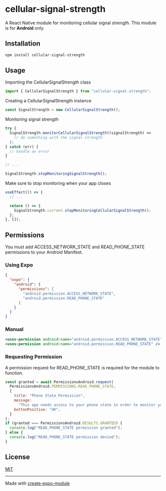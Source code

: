 # cellular-signal-strength

A React Native module for monitoring cellular signal strength. This module is for **Android** only.

## Installation

```sh
npm install cellular-signal-strength
```

## Usage

Importing the CellularSignalStrength class

```js
import { CellularSignalStrength } from "cellular-signal-strength";
```

Creating a CellularSignalStrength instance

```js
const SignalStrength = new CellularSignalStrength();
```

Monitoring signal strength

```js
try {
  SignalStrength.monitorCellularSignalStrength((signalStrength) =>
    // do something with the signal strength
  );
} catch (err) {
  // handle an error
}

// ...

SignalStrength.stopMonitoringSignalStrength();
```

Make sure to stop monitoring when your app closes

```js
useEffect(() => {
  // ...

  return () => {
    SignalStrength.current.stopMonitoringCellularSignalStrength();
  };
}, []);
```

## Permissions

You must add ACCESS_NETWORK_STATE and READ_PHONE_STATE permissions to your Android Manifest.

### Using Expo

```json
{
  "expo": {
    "android": {
      "permissions": [
        "android.permission.ACCESS_NETWORK_STATE",
        "android.permission.READ_PHONE_STATE"
      ]
    }
  }
}
```

### Manual

```xml
<uses-permission android:name="android.permission.ACCESS_NETWORK_STATE" />
<uses-permission android:name="android.permission.READ_PHONE_STATE" />
```

### Requesting Permission

A permission request for READ_PHONE_STATE is required for the module to function.

```js
const granted = await PermissionsAndroid.request(
  PermissionsAndroid.PERMISSIONS.READ_PHONE_STATE,
  {
    title: "Phone State Permission",
    message:
      "This app needs access to your phone state in order to monitor your cellular connection.",
    buttonPositive: "OK",
  }
);
if (granted === PermissionsAndroid.RESULTS.GRANTED) {
  console.log("READ_PHONE_STATE permission granted");
} else {
  console.log("READ_PHONE_STATE permission denied");
}
```

## License

[MIT](./LICENSE)

---

Made with [create-expo-module](https://www.npmjs.com/package/create-expo-module)
